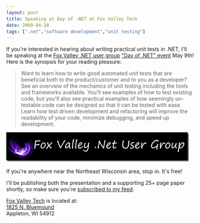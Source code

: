 ```yaml
---
layout: post
title: Speaking at Day of .NET at Fox Valley Tech
date: 2009-04-28
tags: [".net","software development","unit testing"]
---
```


If you're interested in hearing about writing practical unit tests in .NET, I'll be speaking at the [Fox Valley .NET user group](http://fvnug.org) ["Day of .NET" event](http://fvnug.org/dnn/DayOfNet/Schedule/tabid/62/Default.aspx) May 9th! Here is the synopsis for your reading pleasure:
  > Want to learn how to write good automated unit tests that are beneficial both to the product/customer and to you as a developer? See an overview of the mechanics of unit testing including the tools and frameworks available. You'll see examples of how to test existing code, but you'll also see practical examples of how seemingly un-testable code can be designed so that it can be tested with ease. Learn how test driven development and refactoring will improve the readability of your code, minimize debugging, and speed up development.  

[![image](image5.png "image")](http://fvnug.org) 

If you're anywhere near the Northeast Wisconsin area, stop in. It's free!

I'll be publishing both the presentation and a supporting 25+ page paper shortly, so make sure you're [subscribed to my feed](http://feedproxy.google.com/Ytechie).

[Fox Valley Tech](http://www.fvtc.edu/public/) is located at:     
[1825 N. Bluemound](http://maps.google.com/maps?f=q&amp;source=s_q&amp;hl=en&amp;geocode=&amp;q=1825+N.+Bluemound+Drive,+Appleton+WI&amp;sll=37.0625,-95.677068&amp;sspn=1.468445,2.771301&amp;ie=UTF8&amp;z=15&amp;msa=0&amp;msid=107741674408312530799.000001120068a94c2e438)     
Appleton, WI 54912